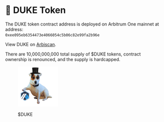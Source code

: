 # 🐶 DUKE Token

The DUKE token contract address is deployed on Arbitrum One mainnet at address: \
`0xee095eb6354473e4066054c5b06c82e99fa2b96e`

View DUKE on [Arbiscan](https://arbiscan.io/token/0xee095eb6354473e4066054c5b06c82e99fa2b96e).

There are 10,000,000,000 total supply of $DUKE tokens, contract ownership is renounced, and the supply is hardcapped.

<figure><img src="../.gitbook/assets/128xDuke.png" alt=""><figcaption><p>$DUKE</p></figcaption></figure>
